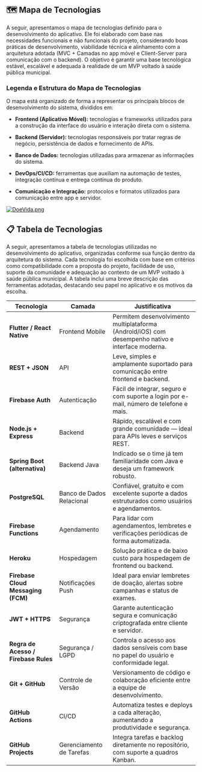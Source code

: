## 🗺️ Mapa de Tecnologias

 A seguir, apresentamos o mapa de tecnologias definido para o desenvolvimento do aplicativo. Ele foi elaborado com base nas necessidades funcionais e não funcionais do projeto, considerando boas práticas de desenvolvimento, viabilidade técnica e alinhamento com a arquitetura adotada (MVC + Camadas no app móvel e Client-Server para comunicação com o backend). O objetivo é garantir uma base tecnológica estável, escalável e adequada à realidade de um MVP voltado à saúde pública municipal.

### Legenda e Estrutura do Mapa de Tecnologias
 O mapa está organizado de forma a representar os principais blocos de desenvolvimento do sistema, divididos em:

- **Frontend (Aplicativo Móvel):** tecnologias e frameworks utilizados para a construção da interface do usuário e interação direta com o sistema.

- **Backend (Servidor):** tecnologias responsáveis por tratar regras de negócio, persistência de dados e fornecimento de APIs.

- **Banco de Dados:** tecnologias utilizadas para armazenar as informações do sistema.

- **DevOps/CI/CD:** ferramentas que auxiliam na automação de testes, integração contínua e entrega contínua do produto.

- **Comunicação e Integração:** protocolos e formatos utilizados para comunicação entre app e servidor.

[![DoeVida.png](https://i.postimg.cc/hPFPGTbP/DoeVida.png)](https://postimg.cc/G9Q17B5Z)

## 📋 Tabela de Tecnologias 

 A seguir, apresentamos a tabela de tecnologias utilizadas no desenvolvimento do aplicativo, organizadas conforme sua função dentro da arquitetura do sistema. Cada tecnologia foi escolhida com base em critérios como compatibilidade com a proposta do projeto, facilidade de uso, suporte da comunidade e adequação ao contexto de um MVP voltado à saúde pública municipal. A tabela inclui uma breve descrição das ferramentas adotadas, destacando seu papel no aplicativo e os motivos da escolha.

|Tecnologia|Camada|Justificativa|
|----------|------|-------------|
|**Flutter / React Native**|Frontend Mobile|Permitem desenvolvimento multiplataforma (Android/iOS) com desempenho nativo e interface moderna.|
|**REST + JSON**|API|Leve, simples e amplamente suportado para comunicação entre frontend e backend.|
|**Firebase Auth**|Autenticação|Fácil de integrar, seguro e com suporte a login por e-mail, número de telefone e mais.|
|**Node.js + Express**|	Backend	|Rápido, escalável e com grande comunidade — ideal para APIs leves e serviços REST.|
|**Spring Boot (alternativa)**|	Backend Java |Indicado se o time já tem familiaridade com Java e deseja um framework robusto.|
|**PostgreSQL**| Banco de Dados  Relacional|	Confiável, gratuito e com excelente suporte a dados estruturados como usuários e agendamentos.|
|**Firebase Functions**|	Agendamento|	Para lidar com agendamentos, lembretes e verificações periódicas de forma automatizada.|
|**Heroku**|	Hospedagem|	Solução prática e de baixo custo para hospedagem de frontend ou backend.|
|**Firebase Cloud Messaging (FCM)**|	Notificações Push|	Ideal para enviar lembretes de doação, alertas sobre campanhas e status de exames.|
|**JWT + HTTPS**|	Segurança|	Garante autenticação segura e comunicação criptografada entre cliente e servidor.|
|**Regra de Acesso / Firebase Rules**	|Segurança / LGPD|	Controla o acesso aos dados sensíveis com base no papel do usuário e conformidade legal.|
|**Git + GitHub**|	Controle de Versão|	Versionamento de código e colaboração eficiente entre a equipe de desenvolvimento.|
|**GitHub Actions**|	CI/CD	|Automatiza testes e deploys a cada alteração, aumentando a produtividade e segurança.|
|**GitHub Projects**| Gerenciamento de Tarefas	|Integra tarefas e backlog diretamente no repositório, com suporte a quadros Kanban.|
